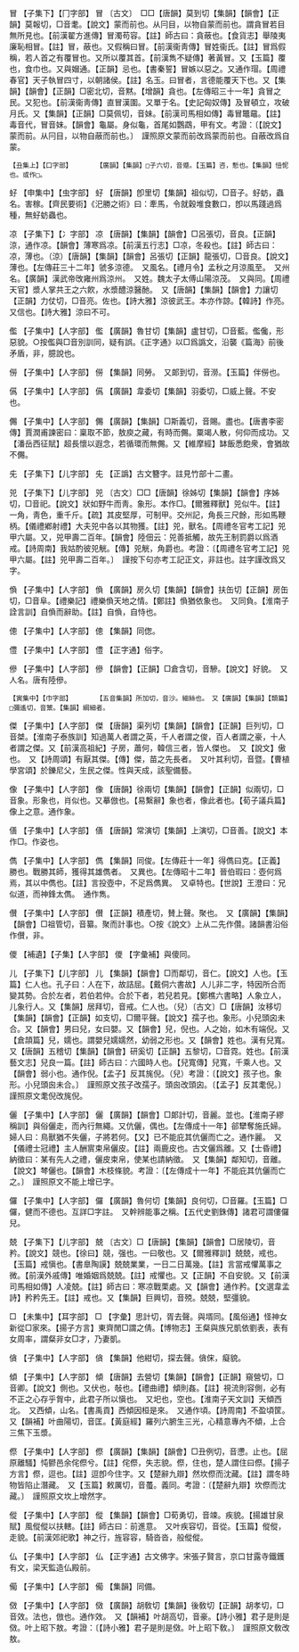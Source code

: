 <!-- { "loadSidebar": true } -->
冒	【子集下】【冂字部】	冒	〔古文〕　□□【唐韻】莫到切【集韻】【韻會】【正韻】莫報切，□音耄。【說文】蒙而前也。从冃目，以物自蒙而前也。謂貪冒若目無所見也。【前漢翟方進傳】冒濁苟容。【註】師古曰：貪蔽也。【食貨志】舉陵夷廉恥相冒。【註】冒，蔽也。又假稱曰冒。【前漢衞靑傳】冒姓衞氏。【註】冒爲假稱，若人首之有覆冒也。又所以覆其首。【前漢雋不疑傳】著黃冒。又【玉篇】覆也，食巾也。又與媢通。【正韻】忌也。【書秦誓】冒嫉以惡之。又通作瑁。【周禮春官】天子執冒四寸，以朝諸侯。【註】名玉。曰冒者，言德能覆天下也。又【集韻】【韻會】【正韻】□密北切，音黙。【增韻】貪也。【左傳昭三十一年】貪冒之民。又犯也。【前漢衞靑傳】直冒漢圍。又單于名。【史記匈奴傳】及冒頓立，攻破月氏。又【集韻】【正韻】□莫佩切，音妹。【前漢司馬相如傳】毒冒鼈黿。【註】毒音代，冒音妹。【韻會】龜屬。身似龜，首尾如鸚鵡，甲有文。考證：〔【說文】蒙而前。从冃目，以物自蔽而前也。〕　謹照原文蒙而前改爲蒙而前也。自蔽改爲自蒙。 

	【丑集上】【口字部】		【廣韻】【集韻】□子六切，音蹙。【玉篇】咨，慙也。【集韻】忸怩也。或作□。

虸	【申集中】【虫字部】	虸	【唐韻】卽里切【集韻】祖似切，□音子。虸蚄，蟲名。害稼。【齊民要術】《汜勝之術》曰：牽馬，令就穀堆食數口，卽以馬踐過爲種，無虸蚄蟲也。

凉	【子集下】【冫字部】	凉	【唐韻】【集韻】【韻會】□呂張切，音良。【正韻】涼，通作凉。【韻會】薄寒爲凉。【前漢五行志】□凉，冬殺也。【註】師古曰：凉，薄也。（涼）【唐韻】【集韻】【韻會】呂張切【正韻】龍張切，□音良。【說文】薄也。【左傳莊三十二年】虢多涼德。　又風名。【禮月令】孟秋之月涼風至。　又州名。【廣韻】漢武帝攺雍州爲涼州。　又姓。魏太子太傅山陽涼茂。　又與同。【周禮天官】漿人掌共王之六飮，水漿醴涼醫酏。　又【唐韻】【集韻】【韻會】力讓切【正韻】力仗切，□音亮。佐也。【詩大雅】涼彼武王。本亦作諒。【韓詩】作亮。　又信也。【詩大雅】涼曰不可。

儖	【子集中】【人字部】	儖	【廣韻】魯甘切【集韻】盧甘切，□音藍。儖儳，形惡貌。○按儖與□音別訓同，疑有誤。《正字通》以□爲譌文，沿襲《篇海》前後矛盾，非，臆說也。

僗	【子集中】【人字部】	僗	【集韻】同勞。　又郞到切，音澇。【玉篇】伴僗也。

儰	【子集中】【人字部】	儰	【廣韻】韋委切【集韻】羽委切，□威上聲。不安也。

儩	【子集中】【人字部】	儩	【廣韻】【集韻】□斯義切，音賜。盡也。【唐書李密傳】賈潤甫諫密曰：稟取不節，敖庾之藏，有時而儩。粟竭人散，何仰而成功。又【潘岳西征賦】超長懷以遐念，若循環而無儩。又【維摩經】缽飯悉飽衆，會猶故不儩。

兂	【子集下】【儿字部】	兂	【正譌】古文簪字。註見竹部十二畫。

兕	【子集下】【儿字部】	兕	〔古文〕□□【唐韻】徐姊切【集韻】【韻會】序姊切，□音祀。【說文】狀如野牛而靑。象形。本作□。【爾雅釋獸】兕似牛。【註】一角，靑色，重千斤。【疏】其皮堅厚，可制甲。交州記，角長三尺餘，形如馬鞭柄。【儀禮鄕射禮】大夫兕中各以其物獲。【註】兕，獸名。【周禮冬官考工記】兕甲六屬。又，兕甲壽二百年。【韻會】陸佃云：兕善抵觸，故先王制罰爵以爲酒戒。【詩周南】我姑酌彼兕觥。【傳】兕觥，角爵也。考證：〔【周禮冬官考工記】兕甲六屬。【註】兕甲壽二百年。〕　謹按下句亦考工記正文，非註也。註字謹改爲又字。 

偩	【子集中】【人字部】	偩	【廣韻】房久切【集韻】【韻會】扶缶切【正韻】房缶切，□音阜。【禮樂記】禮樂偩天地之情。【鄭註】偩猶依象也。　又同負。【淮南子詮言訓】自偩而辭助。【註】自偩，自恃也。

傯	【子集中】【人字部】	傯	【集韻】同偬。

僼	【子集中】【人字部】	僼	【正字通】俗字。

傪	【子集中】【人字部】	傪	【韻會】【正韻】□倉含切，音驂。【說文】好貌。　又人名。唐有陸傪。

	【寅集中】【巾字部】		【五音集韻】所加切，音沙。細絲也。　又【廣韻】【集韻】【類篇】□彌遙切，音篻。【集韻】綱細者。

傑	【子集中】【人字部】	傑	【唐韻】渠列切【集韻】【韻會】【正韻】巨列切，□音桀。【淮南子泰族訓】知過萬人者謂之英，千人者謂之俊，百人者謂之豪，十人者謂之傑。又【前漢高祖紀】子房，蕭何，韓信三者，皆人傑也。　又【說文】傲也。　又【詩周頌】有厭其傑。【傳】傑，苗之先長者。　又叶其利切，音暨。【曹植學宮頌】於鑠尼父，生民之傑。性與天成，該聖備藝。

像	【子集中】【人字部】	像	【唐韻】徐兩切【集韻】【韻會】【正韻】似兩切，□音象。形象也，肖似也。又摹倣也。【易繫辭】象也者，像此者也。【荀子議兵篇】像上之意。通作象。

僐	【子集中】【人字部】	僐	【唐韻】常演切【集韻】上演切，□音善。【說文】本作□。作姿也。

儁	【子集中】【人字部】	儁	【集韻】同俊。【左傳莊十一年】得儁曰克。【正義】勝也。戰勝其師，獲得其雄儁者。　又異也。【左傳昭十二年】晉伯瑕曰：壺何爲焉，其以中儁也。【註】言投壺中，不足爲儁異。　又卓特也。【世說】王澄曰：兄似道，而神鋒太儁。　通作雋。

儧	【子集中】【人字部】	儧	【正韻】積產切，賛上聲。聚也。　又【廣韻】【集韻】【韻會】□祖管切，音纂。聚而計事也。○按《說文》上从二先作儹。諸韻書沿俗作儧，非。

儍	【補遺】【子集】【人字部】	儍	【字彙補】與傻同。

儿	【子集下】【儿字部】	儿	【集韻】【韻會】□而鄰切，音仁。【說文】人也。【玉篇】仁人也。孔子曰：人在下，故詰屈。【戴侗六書故】人儿非二字，特因所合而變其勢。合於左者，若伯若仲。合於下者，若兒若見。【鄭樵六書略】人象立人，儿象行人。又【集韻】居拜切，音戒。仁人也。（兒）〔古文〕□【唐韻】汝移切【集韻】【韻會】【正韻】如支切，□爾平聲。【說文】孺子也。象形。小兒頭囟未合。又【韻會】男曰兒，女曰嬰。又【韻會】兒，倪也。人之始，如木有端倪。又【倉頡篇】兒，嬬也。謂嬰兒嬬嬬然，幼弱之形也。又【韻會】姓也。漢有兒寬。又【唐韻】五稽切【集韻】【韻會】研奚切【正韻】五黎切，□音霓。姓也。【前漢藝文志】兒良一篇。【註】師古曰：六國時人也。【兒寬傳】兒寬，千乘人也。又【韻會】弱小也。通作倪。【孟子】反其旄倪。（兒）考證：〔【說文】孩子也。象形。小兒頭囪未合。〕　謹照原文孩子改孺子。頭囪改頭囟。〔【孟子】反其耄倪。〕　謹照原文耄倪改旄倪。

儷	【子集中】【人字部】	儷	【廣韻】【韻會】□郞計切，音麗。並也。【淮南子繆稱訓】與俗儷走，而內行無繩。又伉儷，偶也。【左傳成十一年】郤犫奪施氏婦。婦人曰：鳥獸猶不失儷，子將若何。【又】已不能庇其伉儷而亡之。通作麗。　又【儀禮士冠禮】主人酬賔束帛儷皮。【註】兩鹿皮也。古文儷爲離。又【士昏禮】納徵曰：某有先人之禮，儷皮束帛，使某也請納徵。　又【集韻】鄰知切，音離。【說文】棽儷也。【韻會】木枝條貌。考證：〔【左傳成十一年】不能庇其伉儷而亡之。〕　謹照原文不能上增已字。

儸	【子集中】【人字部】	儸	【廣韻】魯何切【集韻】良何切，□音羅。【玉篇】□儸，健而不德也。互詳□字註。　又幹辨能事之稱。【五代史劉銖傳】諸君可謂僂儸兒。

兢	【子集下】【儿字部】	兢	〔古文〕□【唐韻】【集韻】【韻會】□居陵切，音矜。【說文】競也。【徐曰】競，强也。一曰敬也。又【爾雅釋訓】兢兢，戒也。【玉篇】戒愼也。【書臯陶謨】兢兢業業，一日二日萬幾。【註】言當戒懼萬事之微。【前漢外戚傳】唯婚姻爲兢兢。【註】戒懼也。又【正韻】不自安貌。又【前漢司馬相如傳】人凌兢。【註】師古曰：寒凉戰栗處。又【韻會】通作矜。【文選韋孟詩】矜矜先王。【註】戒也。又【集韻】巨興切，音殑。兢兢，堅彊貌。

□	【未集中】【耳字部】	□	【字彙】思計切，胥去聲。與壻同。【風俗通】怪神女新從□家來。【揚子方言】東齊閒□謂之倩。【博物志】王粲與族兄凱依劉表，表有女周率，謂粲非女□才，乃妻凱。

僋	【子集中】【人字部】	僋	【集韻】他紺切，探去聲。僋俕，癡貌。

傾	【子集中】【人字部】	傾	【唐韻】去營切【集韻】【韻會】【正韻】窺營切，□音卿。【說文】側也。又伏也，敧也。【禮曲禮】傾則姦。【註】視流則容側，必有不正之心存乎胷中，此君子所以愼也。　又圯也，空也。【淮南子天文訓】天傾西北。　又西傾，山名。【書禹貢】西傾因桓是來。　又通作頃。【詩周南】不盈頃筐。　又【韻補】叶曲陽切，音匡。【黃庭經】羅列六腑生三光，心精意專內不傾，上合三焦下玉漿。

傺	【子集中】【人字部】	傺	【廣韻】【集韻】【韻會】□丑例切，音懘。止也。【屈原離騷】忳鬰邑余侘傺兮。【註】侘傺，失志貌。傺，住也，楚人謂住曰傺。【揚子方言】傺，逗也。【註】逗卽今住字。又【楚辭九辯】然坎傺而沈藏。【註】謂冬時物皆陷止潛藏。　又【玉篇】敕厲切，音蠆。義同。考證：〔【楚辭九辯】坎傺而沈藏。〕　謹照原文坎上增然字。 

傱	【子集中】【人字部】	傱	【集韻】【韻會】□荀勇切，音竦。疾貌。【揚雄甘泉賦】風傱傱以扶轄。【註】師古曰：前進意。　又叶疾容切，音從。【玉篇】傱傱，走貌。【前漢郊祀歌】神之行，旌容容，騎沓沓，般傱傱。

仏	【子集中】【人字部】	仏	【正字通】古文佛字。宋張子賢言，京口甘露寺鐵鑊有文，梁天監造仏殿前。

僃	【子集中】【人字部】	僃	【集韻】同備。

傚	【子集中】【人字部】	傚	【廣韻】胡敎切【集韻】後敎切【正韻】胡孝切，□音效。法也，倣也。通作效。　又【韻補】叶胡高切，音豪。【詩小雅】君子是則是傚。叶上昭下敖。考證：〔【詩小雅】君子是則是傚。叶上昭下敎。〕　謹照原文敎改敖。 

